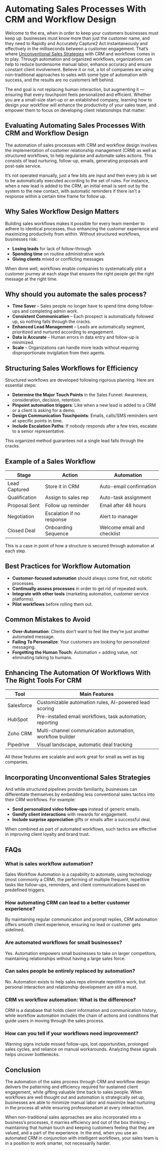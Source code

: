 # **Automating Sales Processes With CRM and Workflow Design**

Welcome to the era, when in order to keep your customers businesses must keep up: businesses must know more than just the customer name, and they need to Rapidly and Accurately Capture2 Act instantaneously and effectively in the milliseconds between a customer engagement. That’s where [Unconventional Sales Strategies](https://bynataliepeterson.com/book1) with CRM and workflows comes in to play. Through automation and organized workflows, organizations can help to reduce burdensome manual labor, enhance accuracy and ensure constant client involvement. Believe it or not, a lot of companies are using non-traditional approaches to sales with some type of automation with success, and the results are no customers left behind.

The end goal is not replacing human interaction, but augmenting it — ensuring that every touchpoint feels personalized and efficient. Whether you are a small-size start-up or an established company, learning how to design your workflow will enhance the productivity of your sales team, and empower them to focus on developing client relationships that matter.

## **Evaluating Automating Sales Processes With CRM and Workflow Design**

The automation of sales processes with CRM and workflow design involves the implementation of customer relationship management (CRM) as well as structured workflows, to help regularise and automate sales actions. This consists of lead nurturing, follow-up, emails, generating proposals and post-sale service.

It’s not operated manually, just a few bits are input and then every job is set to be automatically executed according to the set of rules. For instance, when a new lead is added to the CRM, an initial email is sent out by the system to the new contact, with automatic reminders if there isn’t a response within a certain time frame for follow up.

## **Why Sales Workflow Design Matters**

Building sales workflows makes it possible for every team member to adhere to identical processes, thus enhancing the customer experience and maximizing productivity from within. Without structured workflows, businesses risk:

- **Losing leads** for lack of follow-through
- **Spending time** on routine administrative work
- **Giving clients** mixed or conflicting messages

When done well, workflows enable companies to systematically plot a customer journey at each stage that ensures the right people get the right message at the right time.

## **Why should you automate the sales process?**

- **Time Saver** – Sales people no longer have to spend time doing follow-ups and completing admin work.
- **Consistent Communication** – Each prospect is automatically followed up, so nothing falls through the cracks.
- **Enhanced Lead Management** – Leads are automatically segment, prioritized and nurtured according to engagement.
- **Data is Accurate** – Human errors in data entry and follow-up is minimized.
- **Scale** – Organizations can handle more leads without requiring disproportionate invigilation from their agents.

## **Structuring Sales Workflows for Efficiency**

Structured workflows are developed following rigorous planning. Here are essential steps:

- **Determine the Major Touch Points** in the Sales Funnel: Awareness, consideration, decision, retention.
- **Pinpoint automation triggers**: Like when a new lead is added to a CRM or a client is asking for a demo.
- **Design Communication Touchpoints**: Emails, calls/SMS reminders sent at specific points in time.
- **Include Escalation Paths**: If nobody responds after a few tries, escalate to a senior representative.

This organized method guarantees not a single lead falls through the cracks.

## **Example of a Sales Workflow**

| Stage | Action | Automation |
| --- | --- | --- |
| Lead Captured | Store it in CRM | Auto-email confirmation |
| Qualification | Assign to sales rep | Auto-task assignment |
| Proposal Sent | Follow up reminder | Email after 48 hours |
| Negotiation | Escalation if no response | Alert to manager |
| Closed Deal | Onboarding Sequence | Welcome email and checklist |

This is a case in point of how a structure is secured through automation at each step.

## **Best Practices for Workflow Automation**

- **Customer-focused automation** should always come first, not robotic processes.
- **Continually assess processes** in order to get rid of repeated work.
- **Integrate with other tools** (marketing automation, customer service platforms).
- **Pilot workflows** before rolling them out.

## **Common Mistakes to Avoid**

- **Over-Automation**: Clients don’t want to feel like they’re just another automated message.
- **Failing To Personalize**: Your customers are looking for personalized messaging.
- **Forgetting the Human Touch**: Automation = adding value, not eliminating talking to humans.

## **Enhancing The Automation Of Workflows With The Right Tools For CRM**

| Tool | Main Features |
| --- | --- |
| Salesforce | Customizable automation rules, AI-powered lead scoring |
| HubSpot | Pre-installed email workflows, task automation, reporting |
| Zoho CRM | Multi-channel communication automation, workflow builder |
| Pipedrive | Visual landscape, automatic deal tracking |

All these features are scalable and work great for small as well as big companies.

## **Incorporating Unconventional Sales Strategies**

And while structured pipelines provide familiarity, businesses can differentiate themselves by embedding less conventional sales tactics into their CRM workflows. For example:

- **Send personalized video follow-ups** instead of generic emails.
- **Gamify client interactions** with rewards for engagement.
- **Include surprise appreciation** gifts or emails after a successful deal.

When combined as part of automated workflows, such tactics are effective in improving client loyalty and brand trust.

## **FAQs**

### **What is sales workflow automation?**

Sales Workflow Automation is a capability to automate, using technology (most commonly a CRM), the performing of multiple frequent, repetitive tasks like follow-ups, reminders, and client communications based on predefined triggers.

### **How automating CRM can lead to a better customer experience?**

By maintaining regular communication and prompt replies, CRM automation offers smooth client experience, ensuring no lead or customer gets sidelined.

### **Are automated workflows for small businesses?**

Yes. Automation empowers small businesses to take on larger competitors, maintaining relationships without having a large sales force.

### **Can sales people be entirely replaced by automation?**

No. Automation exists to help sales reps eliminate repetitive work, but personal interaction and relationship development are still a must.

### **CRM vs workflow automation: What is the difference?**

CRM is a database that holds client information and communication history, while workflow automation includes the chain of actions and conditions that guide users in moving through the sales process.

### **How can you tell if your workflows need improvement?**

Warning signs include missed follow-ups, lost opportunities, prolonged sales cycles, and reliance on manual workarounds. Analyzing these signals helps uncover bottlenecks.

## **Conclusion**

The automation of the sales process through CRM and workflow design delivers the patterning and efficiency required for sustained client engagement, while gifting valuable time back to sales people. When workflows are well thought out and automation is strategically set up, businesses are able to minimize manual labor and maximize lead nurturing in the process all while ensuring professionalism at every interaction.

When non-traditional sales approaches are also incorporated into a business’s processes, it marries efficiency and out of the box thinking – maintaining that human touch and keeping customers feeling that they are valued, and a part of the experience. In the end, when you use an automated CRM in conjunction with intelligent workflows, your sales team is in a position to work smarter, not necessarily harder.
